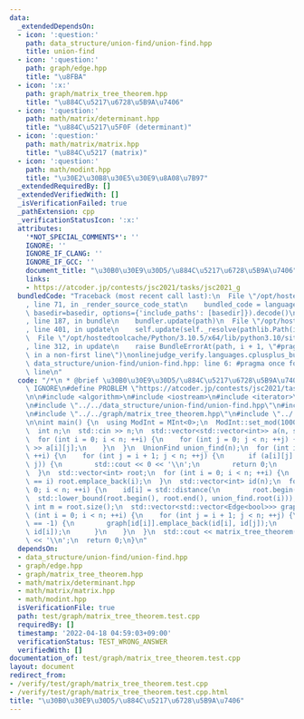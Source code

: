 ```yaml
---
data:
  _extendedDependsOn:
  - icon: ':question:'
    path: data_structure/union-find/union-find.hpp
    title: union-find
  - icon: ':question:'
    path: graph/edge.hpp
    title: "\u8FBA"
  - icon: ':x:'
    path: graph/matrix_tree_theorem.hpp
    title: "\u884C\u5217\u6728\u5B9A\u7406"
  - icon: ':question:'
    path: math/matrix/determinant.hpp
    title: "\u884C\u5217\u5F0F (determinant)"
  - icon: ':question:'
    path: math/matrix/matrix.hpp
    title: "\u884C\u5217 (matrix)"
  - icon: ':question:'
    path: math/modint.hpp
    title: "\u30E2\u30B8\u30E5\u30E9\u8A08\u7B97"
  _extendedRequiredBy: []
  _extendedVerifiedWith: []
  _isVerificationFailed: true
  _pathExtension: cpp
  _verificationStatusIcon: ':x:'
  attributes:
    '*NOT_SPECIAL_COMMENTS*': ''
    IGNORE: ''
    IGNORE_IF_CLANG: ''
    IGNORE_IF_GCC: ''
    document_title: "\u30B0\u30E9\u30D5/\u884C\u5217\u6728\u5B9A\u7406"
    links:
    - https://atcoder.jp/contests/jsc2021/tasks/jsc2021_g
  bundledCode: "Traceback (most recent call last):\n  File \"/opt/hostedtoolcache/Python/3.10.5/x64/lib/python3.10/site-packages/onlinejudge_verify/documentation/build.py\"\
    , line 71, in _render_source_code_stat\n    bundled_code = language.bundle(stat.path,\
    \ basedir=basedir, options={'include_paths': [basedir]}).decode()\n  File \"/opt/hostedtoolcache/Python/3.10.5/x64/lib/python3.10/site-packages/onlinejudge_verify/languages/cplusplus.py\"\
    , line 187, in bundle\n    bundler.update(path)\n  File \"/opt/hostedtoolcache/Python/3.10.5/x64/lib/python3.10/site-packages/onlinejudge_verify/languages/cplusplus_bundle.py\"\
    , line 401, in update\n    self.update(self._resolve(pathlib.Path(included), included_from=path))\n\
    \  File \"/opt/hostedtoolcache/Python/3.10.5/x64/lib/python3.10/site-packages/onlinejudge_verify/languages/cplusplus_bundle.py\"\
    , line 312, in update\n    raise BundleErrorAt(path, i + 1, \"#pragma once found\
    \ in a non-first line\")\nonlinejudge_verify.languages.cplusplus_bundle.BundleErrorAt:\
    \ data_structure/union-find/union-find.hpp: line 6: #pragma once found in a non-first\
    \ line\n"
  code: "/*\n * @brief \u30B0\u30E9\u30D5/\u884C\u5217\u6728\u5B9A\u7406\n */\n#define\
    \ IGNORE\n#define PROBLEM \"https://atcoder.jp/contests/jsc2021/tasks/jsc2021_g\"\
    \n\n#include <algorithm>\n#include <iostream>\n#include <iterator>\n#include <vector>\n\
    \n#include \"../../data_structure/union-find/union-find.hpp\"\n#include \"../../graph/edge.hpp\"\
    \n#include \"../../graph/matrix_tree_theorem.hpp\"\n#include \"../../math/modint.hpp\"\
    \n\nint main() {\n  using ModInt = MInt<0>;\n  ModInt::set_mod(1000000007);\n\
    \  int n;\n  std::cin >> n;\n  std::vector<std::vector<int>> a(n, std::vector<int>(n));\n\
    \  for (int i = 0; i < n; ++i) {\n    for (int j = 0; j < n; ++j) {\n      std::cin\
    \ >> a[i][j];\n    }\n  }\n  UnionFind union_find(n);\n  for (int i = 0; i < n;\
    \ ++i) {\n    for (int j = i + 1; j < n; ++j) {\n      if (a[i][j] == 1 && !union_find.unite(i,\
    \ j)) {\n        std::cout << 0 << '\\n';\n        return 0;\n      }\n    }\n\
    \  }\n  std::vector<int> root;\n  for (int i = 0; i < n; ++i) {\n    if (union_find.root(i)\
    \ == i) root.emplace_back(i);\n  }\n  std::vector<int> id(n);\n  for (int i =\
    \ 0; i < n; ++i) {\n    id[i] = std::distance(\n        root.begin(),\n      \
    \  std::lower_bound(root.begin(), root.end(), union_find.root(i)));\n  }\n  const\
    \ int m = root.size();\n  std::vector<std::vector<Edge<bool>>> graph(m);\n  for\
    \ (int i = 0; i < n; ++i) {\n    for (int j = i + 1; j < n; ++j) {\n      if (a[i][j]\
    \ == -1) {\n        graph[id[i]].emplace_back(id[i], id[j]);\n        graph[id[j]].emplace_back(id[j],\
    \ id[i]);\n      }\n    }\n  }\n  std::cout << matrix_tree_theorem(graph, ModInt(0))\
    \ << '\\n';\n  return 0;\n}\n"
  dependsOn:
  - data_structure/union-find/union-find.hpp
  - graph/edge.hpp
  - graph/matrix_tree_theorem.hpp
  - math/matrix/determinant.hpp
  - math/matrix/matrix.hpp
  - math/modint.hpp
  isVerificationFile: true
  path: test/graph/matrix_tree_theorem.test.cpp
  requiredBy: []
  timestamp: '2022-04-18 04:59:03+09:00'
  verificationStatus: TEST_WRONG_ANSWER
  verifiedWith: []
documentation_of: test/graph/matrix_tree_theorem.test.cpp
layout: document
redirect_from:
- /verify/test/graph/matrix_tree_theorem.test.cpp
- /verify/test/graph/matrix_tree_theorem.test.cpp.html
title: "\u30B0\u30E9\u30D5/\u884C\u5217\u6728\u5B9A\u7406"
---
```

